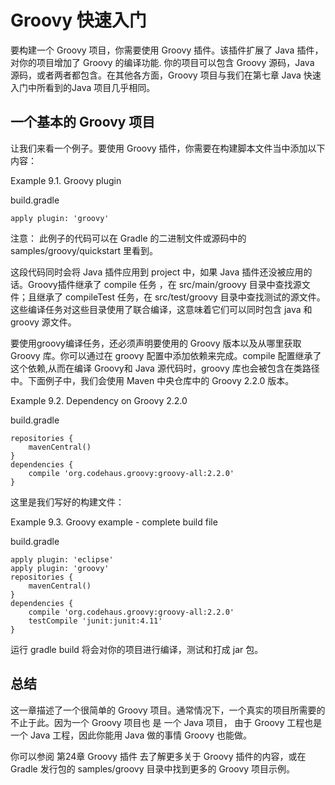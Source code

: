# Groovy 快速入门  
  
要构建一个 Groovy 项目，你需要使用 Groovy 插件。该插件扩展了 Java 插件，对你的项目增加了 Groovy 的编译功能. 你的项目可以包含 Groovy 源码，Java 源码，或者两者都包含。在其他各方面，Groovy 项目与我们在第七章 Java 快速入门中所看到的Java 项目几乎相同。  

## 一个基本的 Groovy 项目  

让我们来看一个例子。要使用 Groovy 插件，你需要在构建脚本文件当中添加以下内容：  

Example 9.1. Groovy plugin

build.gradle  
  
```
apply plugin: 'groovy'   
```  

注意： 此例子的代码可以在 Gradle 的二进制文件或源码中的 samples/groovy/quickstart 里看到。  

这段代码同时会将 Java 插件应用到 project 中，如果 Java 插件还没被应用的话。Groovy插件继承了 compile 任务 ，在 src/main/groovy 目录中查找源文件；且继承了 compileTest 任务，在 src/test/groovy 目录中查找测试的源文件。这些编译任务对这些目录使用了联合编译，这意味着它们可以同时包含 java 和 groovy 源文件。  

要使用groovy编译任务，还必须声明要使用的 Groovy 版本以及从哪里获取 Groovy 库。你可以通过在 groovy 配置中添加依赖来完成。compile 配置继承了这个依赖,从而在编译 Groovy和 Java 源代码时，groovy 库也会被包含在类路径中。下面例子中，我们会使用 Maven 中央仓库中的 Groovy 2.2.0 版本。  

Example 9.2. Dependency on Groovy 2.2.0

build.gradle  
  
```
repositories {
    mavenCentral()
}
dependencies {
    compile 'org.codehaus.groovy:groovy-all:2.2.0'
}  
```  

这里是我们写好的构建文件：

Example 9.3. Groovy example - complete build file

build.gradle  
  
```
apply plugin: 'eclipse'
apply plugin: 'groovy'
repositories {
    mavenCentral()
}
dependencies {
    compile 'org.codehaus.groovy:groovy-all:2.2.0'
    testCompile 'junit:junit:4.11'
}  
```  

运行 gradle build 将会对你的项目进行编译，测试和打成 jar 包。

## 总结  

这一章描述了一个很简单的 Groovy 项目。通常情况下，一个真实的项目所需要的不止于此。因为一个 Groovy 项目也 是 一个 Java 项目， 由于 Groovy 工程也是一个 Java 工程，因此你能用 Java 做的事情 Groovy 也能做。  

你可以参阅 第24章 Groovy 插件 去了解更多关于 Groovy 插件的内容，或在 Gradle 发行包的 samples/groovy 目录中找到更多的 Groovy 项目示例。